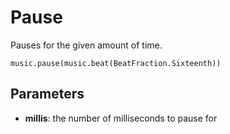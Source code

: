 # Pause

Pauses for the given amount of time.

```sig
music.pause(music.beat(BeatFraction.Sixteenth))
```

## Parameters


* **millis**: the number of milliseconds to pause for